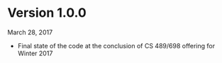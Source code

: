 Version 1.0.0
=============
March 28, 2017

+ Final state of the code at the conclusion of CS 489/698 offering for Winter 2017


